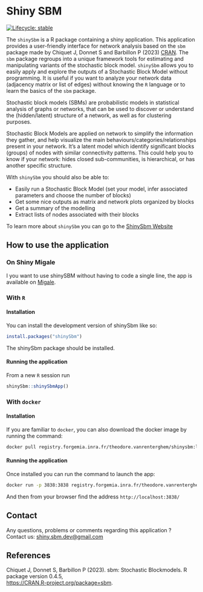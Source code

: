 Shiny SBM
================

<!-- Compiling paragraph: start -->
<!-- badges: start -->

[![Lifecycle:
stable](https://img.shields.io/badge/lifecycle-stable-green.svg)](https://img.shields.io/badge/lifecycle-stable-green.svg)
<!-- badges: end -->

The `shinySbm` is a R package containing a shiny application. This
application provides a user-friendly interface for network analysis
based on the `sbm` package made by Chiquet J, Donnet S and Barbillon P
(2023) [CRAN](https://CRAN.R-project.org/package=sbm). The `sbm` package
regroups into a unique framework tools for estimating and manipulating
variants of the stochastic block model. `shinySbm` allows you to easily
apply and explore the outputs of a Stochastic Block Model without
programming. It is useful if you want to analyze your network data
(adjacency matrix or list of edges) without knowing the `R` language or
to learn the basics of the `sbm` package.

Stochastic block models (SBMs) are probabilistic models in statistical
analysis of graphs or networks, that can be used to discover or
understand the (hidden/latent) structure of a network, as well as for
clustering purposes.

Stochastic Block Models are applied on network to simplify the
information they gather, and help visualize the main
behaviours/categories/relationships present in your network. It’s a
latent model which identify significant blocks (groups) of nodes with
similar connectivity patterns. This could help you to know if your
network: hides closed sub-communities, is hierarchical, or has another
specific structure.

With `shinySbm` you should also be able to:

- Easily run a Stochastic Block Model (set your model, infer associated
  parameters and choose the number of blocks)
- Get some nice outputs as matrix and network plots organized by blocks
- Get a summary of the modelling
- Extract lists of nodes associated with their blocks

To learn more about `shinySbm` you can go to the [ShinySbm
Website](https://shinysbm-theodore-vanrenterghem-b12616c23cfbfb3f0fe520178bcb95a.pages.mia.inra.fr/)

## How to use the application

### On Shiny Migale

I you want to use shinySBM without having to code a single line, the app
is available on [Migale](https://shiny.migale.inrae.fr/app/ShinySBM).

### With `R`

#### Installation

You can install the development version of shinySbm like so:

``` r
install.packages("shinySbm")
```

The shinySbm package should be installed.

#### Running the application

From a new `R` session run

``` r
shinySbm::shinySbmApp()
```

### With `docker`

#### Installation

If you are familiar to `docker`, you can also download the docker image
by running the command:

``` bash
docker pull registry.forgemia.inra.fr/theodore.vanrenterghem/shinysbm:latest
```

#### Running the application

Once installed you can run the command to launch the app:

``` bash
docker run -p 3838:3838 registry.forgemia.inra.fr/theodore.vanrenterghem/shinysbm:latest
```

And then from your browser find the address `http://localhost:3838/`

## Contact

Any questions, problems or comments regarding this application ?  
Contact us: <shiny.sbm.dev@gmail.com>

## References

Chiquet J, Donnet S, Barbillon P (2023). sbm: Stochastic Blockmodels. R
package version 0.4.5,  
<https://CRAN.R-project.org/package=sbm>.
